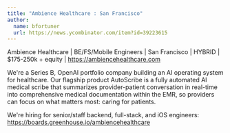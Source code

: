 ```yaml
---
title: "Ambience Healthcare : San Francisco"
author:
  name: bfortuner
  url: https://news.ycombinator.com/item?id=39223615
---
```

Ambience Healthcare | BE&#x2F;FS&#x2F;Mobile Engineers | San Francisco | HYBRID | $175-250k + equity | <a href="https:&#x2F;&#x2F;ambiencehealthcare.com" rel="nofollow">https:&#x2F;&#x2F;ambiencehealthcare.com</a>

We&#x27;re a Series B, OpenAI portfolio company building an AI operating system for healthcare. Our flagship product AutoScribe is a fully automated AI medical scribe that summarizes provider-patient conversation in real-time into comprehensive medical documentation within the EMR, so providers can focus on what matters most: caring for patients.

We&#x27;re hiring for senior&#x2F;staff backend, full-stack, and iOS engineers: <a href="https:&#x2F;&#x2F;boards.greenhouse.io&#x2F;ambiencehealthcare" rel="nofollow">https:&#x2F;&#x2F;boards.greenhouse.io&#x2F;ambiencehealthcare</a>
